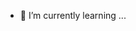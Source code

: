 - 🌱 I’m currently learning ...

<!---
raunerreithmayer/raunerreithmayer is a ✨ special ✨ repository because its `README.md` (this file) appears on your GitHub profile.
You can click the Preview link to take a look at your changes.
--->
